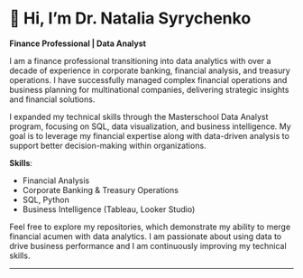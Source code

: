 # 👋 Hi, I’m Dr. Natalia Syrychenko

**Finance Professional | Data Analyst**

I am a finance professional transitioning into data analytics with over a decade of experience in corporate banking, financial analysis, and treasury operations.
I have successfully managed complex financial operations and business planning for multinational companies, delivering strategic insights and financial solutions.

I expanded my technical skills through the Masterschool Data Analyst program, focusing on SQL, data visualization, and business intelligence.
My goal is to leverage my financial expertise along with data-driven analysis to support better decision-making within organizations.

**Skills**:
- Financial Analysis
- Corporate Banking & Treasury Operations
- SQL, Python
- Business Intelligence (Tableau, Looker Studio)

Feel free to explore my repositories, which demonstrate my ability to merge financial acumen with data analytics. I am passionate about using data to drive
business performance and I am continuously improving my technical skills.

---
